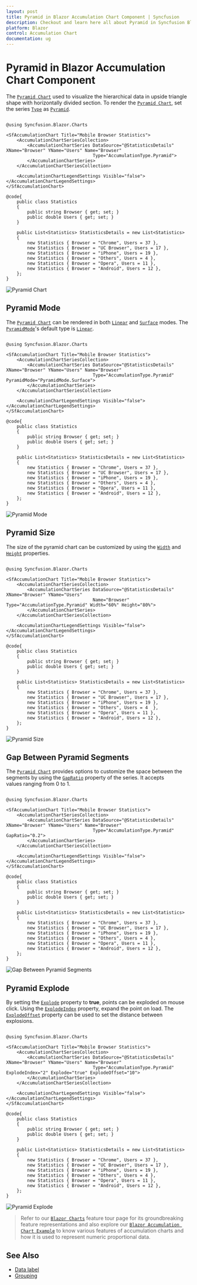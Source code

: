 ```yaml
---
layout: post
title: Pyramid in Blazor Accumulation Chart Component | Syncfusion
description: Checkout and learn here all about Pyramid in Syncfusion Blazor Accumulation Chart component and more.
platform: Blazor
control: Accumulation Chart
documentation: ug
---
```


# Pyramid in Blazor Accumulation Chart Component

The [`Pyramid Chart`](https://www.syncfusion.com/blazor-components/blazor-charts/chart-types/pyramid-chart) used to visualize the hierarchical data in upside triangle shape with horizontally divided section. To render the [`Pyramid Chart`](https://www.syncfusion.com/blazor-components/blazor-charts/chart-types/pyramid-chart), set the series [`Type`](https://help.syncfusion.com/cr/blazor/Syncfusion.Blazor.Charts.AccumulationChartSeries.html#Syncfusion_Blazor_Charts_AccumulationChartSeries_Type) as [`Pyramid`](https://help.syncfusion.com/cr/blazor/Syncfusion.Blazor.Charts.AccumulationType.html#Syncfusion_Blazor_Charts_AccumulationType_Pyramid).

```cshtml 

@using Syncfusion.Blazor.Charts

<SfAccumulationChart Title="Mobile Browser Statistics">
    <AccumulationChartSeriesCollection>
        <AccumulationChartSeries DataSource="@StatisticsDetails" XName="Browser" YName="Users" Name="Browser"
								 Type="AccumulationType.Pyramid">
        </AccumulationChartSeries>
    </AccumulationChartSeriesCollection>

    <AccumulationChartLegendSettings Visible="false"></AccumulationChartLegendSettings>
</SfAccumulationChart>

@code{
    public class Statistics
    {
        public string Browser { get; set; }
        public double Users { get; set; }
    }

    public List<Statistics> StatisticsDetails = new List<Statistics>
    {
        new Statistics { Browser = "Chrome", Users = 37 },
        new Statistics { Browser = "UC Browser", Users = 17 },
        new Statistics { Browser = "iPhone", Users = 19 },
        new Statistics { Browser = "Others", Users = 4 },
        new Statistics { Browser = "Opera", Users = 11 },
        new Statistics { Browser = "Android", Users = 12 },
    };
}

```


![Pyramid Chart](../images/pyramid/default-razor.png)

## Pyramid Mode

The [`Pyramid Chart`](https://help.syncfusion.com/cr/blazor/Syncfusion.Blazor.Charts.AccumulationType.html#Syncfusion_Blazor_Charts_AccumulationType_Pyramid) can be rendered in both [`Linear`](https://help.syncfusion.com/cr/blazor/Syncfusion.Blazor.Charts.PyramidMode.html#Syncfusion_Blazor_Charts_PyramidMode_Linear) and [`Surface`](https://help.syncfusion.com/cr/blazor/Syncfusion.Blazor.Charts.PyramidMode.html#Syncfusion_Blazor_Charts_PyramidMode_Surface) modes. The [`PyramidMode`](https://help.syncfusion.com/cr/blazor/Syncfusion.Blazor.Charts.AccumulationChartSeries.html#Syncfusion_Blazor_Charts_AccumulationChartSeries_PyramidMode)'s default type is [`Linear`](https://help.syncfusion.com/cr/blazor/Syncfusion.Blazor.Charts.PyramidMode.html#Syncfusion_Blazor_Charts_PyramidMode_Linear).

```cshtml 

@using Syncfusion.Blazor.Charts

<SfAccumulationChart Title="Mobile Browser Statistics">
    <AccumulationChartSeriesCollection>
        <AccumulationChartSeries DataSource="@StatisticsDetails" XName="Browser" YName="Users" Name="Browser"
								 Type="AccumulationType.Pyramid" PyramidMode="PyramidMode.Surface">
        </AccumulationChartSeries>
    </AccumulationChartSeriesCollection>

    <AccumulationChartLegendSettings Visible="false"></AccumulationChartLegendSettings>
</SfAccumulationChart>

@code{
    public class Statistics
    {
        public string Browser { get; set; }
        public double Users { get; set; }
    }

    public List<Statistics> StatisticsDetails = new List<Statistics>
    {
        new Statistics { Browser = "Chrome", Users = 37 },
        new Statistics { Browser = "UC Browser", Users = 17 },
        new Statistics { Browser = "iPhone", Users = 19 },
        new Statistics { Browser = "Others", Users = 4 },
        new Statistics { Browser = "Opera", Users = 11 },
        new Statistics { Browser = "Android", Users = 12 },
    };
}

```

![Pyramid Mode](../images/pyramid/mode-razor.png)

## Pyramid Size

The size of the pyramid chart can be customized by using the [`Width`](https://help.syncfusion.com/cr/blazor/Syncfusion.Blazor.Charts.AccumulationChartSeries.html#Syncfusion_Blazor_Charts_AccumulationChartSeries_Width) and [`Height`](https://help.syncfusion.com/cr/blazor/Syncfusion.Blazor.Charts.AccumulationChartSeries.html#Syncfusion_Blazor_Charts_AccumulationChartSeries_Height) properties.

```cshtml 

@using Syncfusion.Blazor.Charts

<SfAccumulationChart Title="Mobile Browser Statistics">
    <AccumulationChartSeriesCollection>
        <AccumulationChartSeries DataSource="@StatisticsDetails" XName="Browser" YName="Users"
                                 Name="Browser" Type="AccumulationType.Pyramid" Width="60%" Height="80%">
        </AccumulationChartSeries>
    </AccumulationChartSeriesCollection>

    <AccumulationChartLegendSettings Visible="false"></AccumulationChartLegendSettings>
</SfAccumulationChart>

@code{
    public class Statistics
    {
        public string Browser { get; set; }
        public double Users { get; set; }
    }

    public List<Statistics> StatisticsDetails = new List<Statistics>
	{
        new Statistics { Browser = "Chrome", Users = 37 },
        new Statistics { Browser = "UC Browser", Users = 17 },
        new Statistics { Browser = "iPhone", Users = 19 },
        new Statistics { Browser = "Others", Users = 4  },
        new Statistics { Browser = "Opera", Users = 11 },
        new Statistics { Browser = "Android", Users = 12 },
    };
}

```

![Pyramid Size](../images/pyramid/size-razor.png)

## Gap Between Pyramid Segments

The [`Pyramid Chart`](https://help.syncfusion.com/cr/blazor/Syncfusion.Blazor.Charts.AccumulationType.html#Syncfusion_Blazor_Charts_AccumulationType_Pyramid) provides options to customize the space between the segments by using the [`GapRatio`](https://help.syncfusion.com/cr/blazor/Syncfusion.Blazor.Charts.AccumulationChartSeries.html#Syncfusion_Blazor_Charts_AccumulationChartSeries_GapRatio) property of the series. It accepts values ranging from 0 to 1.

```cshtml 

@using Syncfusion.Blazor.Charts

<SfAccumulationChart Title="Mobile Browser Statistics">
    <AccumulationChartSeriesCollection>
        <AccumulationChartSeries DataSource="@StatisticsDetails" XName="Browser" YName="Users" Name="Browser"
								 Type="AccumulationType.Pyramid" GapRatio="0.2">
        </AccumulationChartSeries>
    </AccumulationChartSeriesCollection>

    <AccumulationChartLegendSettings Visible="false"></AccumulationChartLegendSettings>
</SfAccumulationChart>

@code{
    public class Statistics
    {
        public string Browser { get; set; }
        public double Users { get; set; }
    }

    public List<Statistics> StatisticsDetails = new List<Statistics>
    {
        new Statistics { Browser = "Chrome", Users = 37 },
        new Statistics { Browser = "UC Browser", Users = 17 },
        new Statistics { Browser = "iPhone", Users = 19 },
        new Statistics { Browser = "Others", Users = 4 },
        new Statistics { Browser = "Opera", Users = 11 },
        new Statistics { Browser = "Android", Users = 12 },
    };
}

```

![Gap Between Pyramid Segments](../images/pyramid/gap-razor.png)

## Pyramid Explode

By setting the [`Explode`](https://help.syncfusion.com/cr/blazor/Syncfusion.Blazor.Charts.AccumulationChartSeries.html#Syncfusion_Blazor_Charts_AccumulationChartSeries_Explode) property to **true**, points can be exploded on mouse click. Using the [`ExplodeIndex`](https://help.syncfusion.com/cr/blazor/Syncfusion.Blazor.Charts.AccumulationChartSeries.html#Syncfusion_Blazor_Charts_AccumulationChartSeries_ExplodeIndex) property, expand the point on load. The [`ExplodeOffset`](https://help.syncfusion.com/cr/blazor/Syncfusion.Blazor.Charts.AccumulationChartSeries.html#Syncfusion_Blazor_Charts_AccumulationChartSeries_ExplodeOffset) property can be used to set the distance between explosions.

```cshtml 

@using Syncfusion.Blazor.Charts

<SfAccumulationChart Title="Mobile Browser Statistics">
    <AccumulationChartSeriesCollection>
        <AccumulationChartSeries DataSource="@StatisticsDetails" XName="Browser" YName="Users" Name="Browser"
                                 Type="AccumulationType.Pyramid" ExplodeIndex="2" Explode="true" ExplodeOffset="10">
        </AccumulationChartSeries>
    </AccumulationChartSeriesCollection>

    <AccumulationChartLegendSettings Visible="false"></AccumulationChartLegendSettings>
</SfAccumulationChart>

@code{
    public class Statistics
    {
        public string Browser { get; set; }
        public double Users { get; set; }
    }

    public List<Statistics> StatisticsDetails = new List<Statistics>
    {
        new Statistics { Browser = "Chrome", Users = 37 },
        new Statistics { Browser = "UC Browser", Users = 17 },
        new Statistics { Browser = "iPhone", Users = 19 },
        new Statistics { Browser = "Others", Users = 4 },
        new Statistics { Browser = "Opera", Users = 11 },
        new Statistics { Browser = "Android", Users = 12 },
    };
}

```

![Pyramid Explode](../images/pyramid/explode-razor.png)

> Refer to our [`Blazor Charts`](https://www.syncfusion.com/blazor-components/blazor-charts) feature tour page for its groundbreaking feature representations and also explore our [`Blazor Accumulation Chart Example`](https://blazor.syncfusion.com/demos/chart/pyramid?theme=bootstrap4) to know various features of accumulation charts and how it is used to represent numeric proportional data.

## See Also

* [Data label](../data-label/)
* [Grouping](../grouping/)